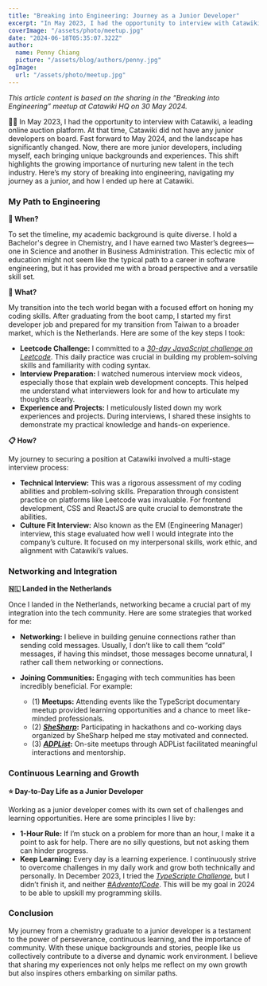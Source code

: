 ```yaml
---
title: "Breaking into Engineering: Journey as a Junior Developer"
excerpt: "In May 2023, I had the opportunity to interview with Catawiki, a leading online auction platform. At that time, Catawiki did not have any junior developers on board. Fast forward to May 2024, and the landscape has significantly changed. Now, there are more junior developers, including myself, each bringing unique backgrounds and experiences. This shift highlights the growing importance of nurturing new talent in the tech industry. Here’s my story of breaking into engineering, navigating my journey as a junior, and how I ended up here at Catawiki."
coverImage: "/assets/photo/meetup.jpg"
date: "2024-06-18T05:35:07.322Z"
author:
  name: Penny Chiang
  picture: "/assets/blog/authors/penny.jpg"
ogImage:
  url: "/assets/photo/meetup.jpg"
---
```


_This article content is based on the sharing in the “Breaking into Engineering” meetup at Catawiki HQ on 30 May 2024._

👩‍💻 In May 2023, I had the opportunity to interview with Catawiki, a leading online auction platform. At that time, Catawiki did not have any junior developers on board. Fast forward to May 2024, and the landscape has significantly changed. Now, there are more junior developers, including myself, each bringing unique backgrounds and experiences. This shift highlights the growing importance of nurturing new talent in the tech industry. Here’s my story of breaking into engineering, navigating my journey as a junior, and how I ended up here at Catawiki.

### My Path to Engineering

**💭 When?**

To set the timeline, my academic background is quite diverse. I hold a Bachelor's degree in Chemistry, and I have earned two Master’s degrees—one in Science and another in Business Administration. This eclectic mix of education might not seem like the typical path to a career in software engineering, but it has provided me with a broad perspective and a versatile skill set.

**🧠 What?**

My transition into the tech world began with a focused effort on honing my coding skills. After graduating from the boot camp, I started my first developer job and prepared for my transition from Taiwan to a broader market, which is the Netherlands. Here are some of the key steps I took:

- **Leetcode Challenge:** I committed to a _[30-day JavaScript challenge on Leetcode](https://leetcode.com/discuss/study-guide/3458761/Open-to-Registration!-30-Days-of-LC-JavaScript-Challenge)_. This daily practice was crucial in building my problem-solving skills and familiarity with coding syntax.
- **Interview Preparation:** I watched numerous interview mock videos, especially those that explain web development concepts. This helped me understand what interviewers look for and how to articulate my thoughts clearly.
- **Experience and Projects:** I meticulously listed down my work experiences and projects. During interviews, I shared these insights to demonstrate my practical knowledge and hands-on experience.

**📋 How?**

My journey to securing a position at Catawiki involved a multi-stage interview process:

- **Technical Interview:** This was a rigorous assessment of my coding abilities and problem-solving skills. Preparation through consistent practice on platforms like Leetcode was invaluable. For frontend development, CSS and ReactJS are quite crucial to demonstrate the abilities.
- **Culture Fit Interview:** Also known as the EM (Engineering Manager) interview, this stage evaluated how well I would integrate into the company’s culture. It focused on my interpersonal skills, work ethic, and alignment with Catawiki’s values.

### Networking and Integration

**🇳🇱 Landed in the Netherlands**

Once I landed in the Netherlands, networking became a crucial part of my integration into the tech community. Here are some strategies that worked for me:

- **Networking:** I believe in building genuine connections rather than sending cold messages. Usually, I don’t like to call them “cold” messages, if having this mindset, those messages become unnatural, I rather call them networking or connections.

- **Joining Communities:** Engaging with tech communities has been incredibly beneficial. For example:
  - (1) **Meetups:** Attending events like the TypeScript documentary meetup provided learning opportunities and a chance to meet like-minded professionals.
  - (2) **_[SheSharp](https://www.shesharp.co/)_:** Participating in hackathons and co-working days organized by SheSharp helped me stay motivated and connected.
  - (3) **_[ADPList](https://adplist.org)_:** On-site meetups through ADPList facilitated meaningful interactions and mentorship.

### Continuous Learning and Growth

**⭐ Day-to-Day Life as a Junior Developer**

Working as a junior developer comes with its own set of challenges and learning opportunities. Here are some principles I live by:

- **1-Hour Rule:** If I’m stuck on a problem for more than an hour, I make it a point to ask for help. There are no silly questions, but not asking them can hinder progress.
- **Keep Learning:** Every day is a learning experience. I continuously strive to overcome challenges in my daily work and grow both technically and personally. In December 2023, I tried the _[TypeScripte Challenge](https://typehero.dev/)_, but I didn’t finish it, and neither _[#AdventofCode](https://adventofcode.com/)_. This will be my goal in 2024 to be able to upskill my programming skills.

### Conclusion

My journey from a chemistry graduate to a junior developer is a testament to the power of perseverance, continuous learning, and the importance of community. With these unique backgrounds and stories, people like us collectively contribute to a diverse and dynamic work environment. I believe that sharing my experiences not only helps me reflect on my own growth but also inspires others embarking on similar paths.
